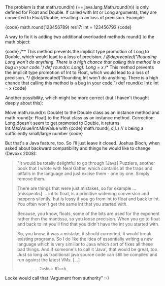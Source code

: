 The problem is that math.round(n) (== java.lang.Math.round(n)) is only defined for Float and Double. If called with Int or Long arguments, they are converted to Float/Double, resulting in an loss of precision.
Example:

{code}
math.round(123456789)
res17: Int = 123456792
{code}

A way to fix it is adding two additional overloaded methods round() to the math object:

{code}
/** This method prevents the implicit type promotion of Long to Double, which would lead to a loss of precision. */
  @deprecated("Rounding Long won't do anything. There is a high chance that calling this method is a bug in your code.")
  def round(x: Long): Long = x
/** This method prevents the implicit type promotion of Int to Float, which would lead to a loss of precision. */
  @deprecated("Rounding Int won't do anything. There is a high chance that calling this method is a bug in your code.")
  def round(x: Int): Int = x
{code}

Another possibility, which might be more correct (but I haven't thought deeply about this):

Move math.round(x: Double) to the Double class as an instance method and math.round(x: Float) to the Float class as an instance method.
Correction: Long doesn't seem to get promoted to Double, it returns Int.MaxValue/Int.MinValue with 
{code}
math.round(_x_L) // x being a sufficiently small/large number
{code}

But that's a Java feature, too. So I'll just leave it closed.
Joshua Bloch, when asked about backward compatibility and things he would like to change (Devoxx 2008):

> "It would be totally delightful to go through [Java] Puzzlers, 
> another book that I wrote with Neal Gafter, which contains all 
> the traps and pitfalls in the language and just excise them - 
> one by one. Simply remove them. 
>
> There are things that were just mistakes, so for example ... 
> [misspeaks] ... int to float, is a primitive widening conversion 
> and happens silently, but is lossy if you go from int to float 
> and back to int.
> You often won't get the same int that you started with.
>
> Because, you know, floats, some of the bits are used for the 
> exponent rather then the mantissa, so you loose precision.
> When you go to float and back to int you'll find that you didn't 
> have the int you started with. 
>
> So, you know, it was a mistake, it should corrected, it would 
> break existing programs. So I do like the idea of essentially 
> writing a new language which is very similiar to Java which 
> sort of fixes all these bad things. And if someone's to call it 
> 'Java', that would be great, too. Just so long as traditional 
> java source code can still be compiled and run against the 
> latest VMs. [...]
>
>           _-- Joshua Bloch_



Locke would call that "Argument from authority" :-)
